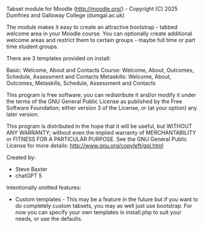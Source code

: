 Tabset module for Moodle (http://moodle.org/) - Copyright (C) 2025 Dumfries and Galloway College (dumgal.ac.uk)

The module makes it easy to create an attractive bootstrap - tabbed welcome area in your Moodle course. You can optionally create additional welcome areas and restrict them to certain groups - maybe full time or part time student groups.

There are 3 templates provided on install:

Basic: Welcome, About and Contacts
Course: Welcome, About, Outcomes, Schedule, Assessment and Contacts
Metaskills: Welcome, About, Outcomes, Metaskills, Schedule, Assessment and Contacts

This program is free software; you can redistribute it and/or modify
it under the terms of the GNU General Public License as published by
the Free Software Foundation; either version 3 of the License, or
(at your option) any later version.

This program is distributed in the hope that it will be useful,
but WITHOUT ANY WARRANTY; without even the implied warranty of
MERCHANTABILITY or FITNESS FOR A PARTICULAR PURPOSE.  See the
GNU General Public License for more details: http://www.gnu.org/copyleft/gpl.html

Created by:

* Steve Baxter 
* chatGPT 5

Intentionally omitted features:

* Custom templates - This may be a feature in the future but if you want to do completely custom tabsets, you may as well just use bootstrap. For now you can specify your own templates in install.php to suit your needs, or use the defaults.
